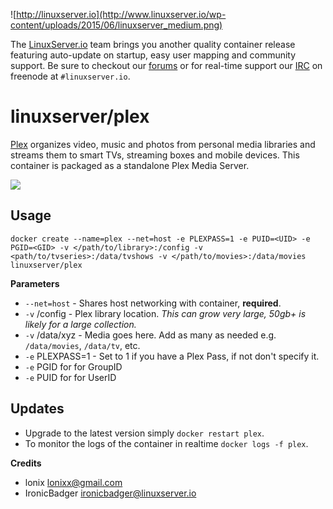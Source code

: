 ![http://linuxserver.io](http://www.linuxserver.io/wp-content/uploads/2015/06/linuxserver_medium.png)

The [LinuxServer.io](http://linuxserver.io) team brings you another quality container release featuring auto-update on startup, easy user mapping and community support. Be sure to checkout our [forums](http://forum.linuxserver.io) or for real-time support our [IRC](http://www.linuxserver.io/index.php/irc/) on freenode at `#linuxserver.io`.

# linuxserver/plex

[Plex](https://plex.tv/) organizes video, music and photos from personal media libraries and streams them to smart TVs, streaming boxes and mobile devices. This container is packaged as a standalone Plex Media Server.

![](https://plex.tv/assets/img/everywhere-img-en-2023ecb8d6373416cf9e7dc247d83951.jpg)

## Usage

```
docker create --name=plex --net=host -e PLEXPASS=1 -e PUID=<UID> -e PGID=<GID> -v </path/to/library>:/config -v <path/to/tvseries>:/data/tvshows -v </path/to/movies>:/data/movies linuxserver/plex
```

**Parameters**

* `--net=host` - Shares host networking with container, **required**.
* `-v` /config - Plex library location. *This can grow very large, 50gb+ is likely for a large collection.*
* `-v` /data/xyz - Media goes here. Add as many as needed e.g. `/data/movies`, `/data/tv`, etc.
* `-e` PLEXPASS=1 - Set to 1 if you have a Plex Pass, if not don't specify it.
* `-e` PGID for for GroupID
* `-e` PUID for for UserID

## Updates

* Upgrade to the latest version simply `docker restart plex`.
* To monitor the logs of the container in realtime `docker logs -f plex`.


**Credits**

* lonix <lonixx@gmail.com>
* IronicBadger <ironicbadger@linuxserver.io>